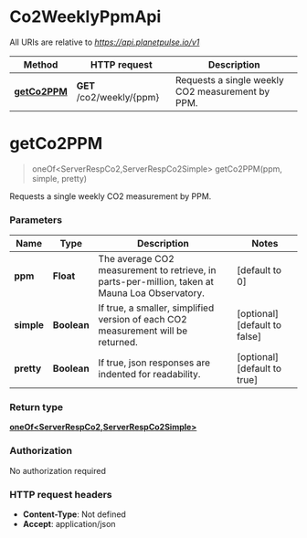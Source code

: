 # Co2WeeklyPpmApi

All URIs are relative to *https://api.planetpulse.io/v1*

Method | HTTP request | Description
------------- | ------------- | -------------
[**getCo2PPM**](Co2WeeklyPpmApi.md#getCo2PPM) | **GET** /co2/weekly/{ppm} | Requests a single weekly CO2 measurement by PPM.


<a name="getCo2PPM"></a>
# **getCo2PPM**
> oneOf&lt;ServerRespCo2,ServerRespCo2Simple&gt; getCo2PPM(ppm, simple, pretty)

Requests a single weekly CO2 measurement by PPM.

### Parameters

Name | Type | Description  | Notes
------------- | ------------- | ------------- | -------------
 **ppm** | **Float**| The average CO2 measurement to retrieve, in parts-per-million, taken at Mauna Loa Observatory. | [default to 0]
 **simple** | **Boolean**| If true, a smaller, simplified version of each CO2 measurement will be returned. | [optional] [default to false]
 **pretty** | **Boolean**| If true, json responses are indented for readability. | [optional] [default to true]

### Return type

[**oneOf&lt;ServerRespCo2,ServerRespCo2Simple&gt;**](../Models/oneOf&lt;ServerRespCo2,ServerRespCo2Simple&gt;.md)

### Authorization

No authorization required

### HTTP request headers

- **Content-Type**: Not defined
- **Accept**: application/json

